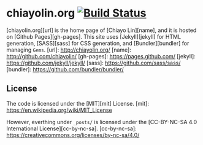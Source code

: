 # chiayolin.org [![Build Status](https://travis-ci.org/chiayolin/chiayolin.github.io.svg?branch=master)](https://travis-ci.org/chiayolin/chiayolin.github.io)

[chiayolin.org][url] is the home page of [Chiayo Lin][name], and it is hosted on [Github Pages][gh-pages]. 
This site uses [Jekyll][jekyll] for HTML generation, [SASS][sass] for CSS generation, 
and [Bundler][bundler] for managing `Gems`.
[url]: http://chiayolin.org/
[name]: http://github.com/chiayolin/
[gh-pages]: https://pages.github.com/
[jekyll]: https://github.com/jekyll/jekyll/
[sass]: https://github.com/sass/sass/
[bundler]: https://github.com/bundler/bundler/

## License

The code is licensed under the [MIT][mit] License. 
[mit]: https://en.wikipedia.org/wiki/MIT_License

However, everthing under `_posts/` is licensed under the [CC-BY-NC-SA 4.0 International License][cc-by-nc-sa].
[cc-by-nc-sa]: https://creativecommons.org/licenses/by-nc-sa/4.0/

